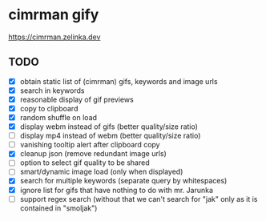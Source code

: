 # cimrman gify

https://cimrman.zelinka.dev

## TODO
- [x] obtain static list of (cimrman) gifs, keywords and image urls
- [x] search in keywords
- [x] reasonable display of gif previews
- [x] copy to clipboard
- [x] random shuffle on load
- [x] display webm instead of gifs (better quality/size ratio)
- [ ] display mp4 instead of webm (better quality/size ratio)
- [ ] vanishing tooltip alert after clipboard copy
- [x] cleanup json (remove redundant image urls)
- [ ] option to select gif quality to be shared
- [ ] smart/dynamic image load (only when displayed)
- [x] search for multiple keywords (separate query by whitespaces)
- [x] ignore list for gifs that have nothing to do with mr. Jarunka
- [ ] support regex search (without that we can't search for "jak" only as it is contained in "smoljak")
